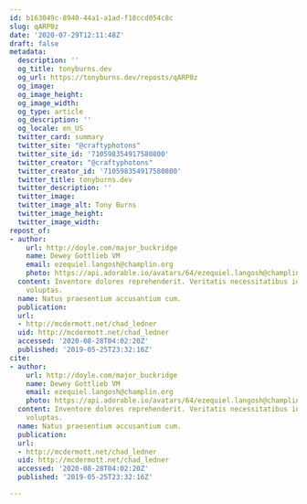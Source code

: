 ```yaml
---
id: b163049c-8940-44a1-a1ad-f18ccd054c8c
slug: qARP0z
date: '2020-07-29T12:11:48Z'
draft: false
metadata:
  description: ''
  og_title: tonyburns.dev
  og_url: https://tonyburns.dev/reposts/qARP0z
  og_image: 
  og_image_height: 
  og_image_width: 
  og_type: article
  og_description: ''
  og_locale: en_US
  twitter_card: summary
  twitter_site: "@craftyphotons"
  twitter_site_id: '710598354917580800'
  twitter_creator: "@craftyphotons"
  twitter_creator_id: '710598354917580800'
  twitter_title: tonyburns.dev
  twitter_description: ''
  twitter_image: 
  twitter_image_alt: Tony Burns
  twitter_image_height: 
  twitter_image_width: 
repost_of:
- author:
    url: http://doyle.com/major_buckridge
    name: Dewey Gottlieb VM
    email: ezequiel.langosh@champlin.org
    photo: https://api.adorable.io/avatars/64/ezequiel.langosh@champlin.org.png
  content: Inventore dolores reprehenderit. Veritatis necessitatibus id. Impedit qui
    voluptas.
  name: Natus praesentium accusantium cum.
  publication: 
  url:
  - http://mcdermott.net/chad_ledner
  uid: http://mcdermott.net/chad_ledner
  accessed: '2020-08-28T04:02:20Z'
  published: '2019-05-25T23:32:16Z'
cite:
- author:
    url: http://doyle.com/major_buckridge
    name: Dewey Gottlieb VM
    email: ezequiel.langosh@champlin.org
    photo: https://api.adorable.io/avatars/64/ezequiel.langosh@champlin.org.png
  content: Inventore dolores reprehenderit. Veritatis necessitatibus id. Impedit qui
    voluptas.
  name: Natus praesentium accusantium cum.
  publication: 
  url:
  - http://mcdermott.net/chad_ledner
  uid: http://mcdermott.net/chad_ledner
  accessed: '2020-08-28T04:02:20Z'
  published: '2019-05-25T23:32:16Z'

---
```



